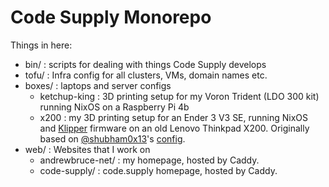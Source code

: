 # Code Supply Monorepo

Things in here:

- bin/ : scripts for dealing with things Code Supply develops
- tofu/ : Infra config for all clusters, VMs, domain names etc.
- boxes/ : laptops and server configs
  - ketchup-king : 3D printing setup for my Voron Trident (LDO 300 kit) running NixOS on a Raspberry Pi 4b
  - x200 : my 3D printing setup for an Ender 3 V3 SE, running NixOS and [Klipper](https://www.klipper3d.org/) firmware on an old Lenovo Thinkpad X200. Originally based on [@shubham0x13](https://github.com/shubham0x13)'s [config](https://github.com/shubham0x13/ender-3-v3-se-klipper).
- web/ : Websites that I work on
  - andrewbruce-net/ : my homepage, hosted by Caddy.
  - code-supply/ : code.supply homepage, hosted by Caddy.
